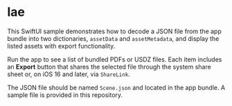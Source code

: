 # lae

This SwiftUI sample demonstrates how to decode a JSON file from the app bundle into two dictionaries, `assetData` and `assetMetadata`, and display the listed assets with export functionality.

Run the app to see a list of bundled PDFs or USDZ files. Each item includes an **Export** button that shares the selected file through the system share sheet or, on iOS 16 and later, via `ShareLink`.

The JSON file should be named `Scene.json` and located in the app bundle. A sample file is provided in this repository.
